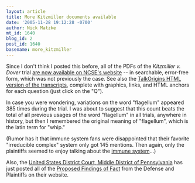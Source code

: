 ```yaml
---
layout: article
title: More Kitzmiller documents available
date: '2005-11-28 19:12:28 -0700'
author: Nick Matzke
mt_id: 1640
blog_id: 2
post_id: 1640
basename: more_kitzmiller
---
```

<img src="{{ site.baseurl }}/uploads/2005/wre_kvd_logo.jpg" alt="" style="float:left;" />Since I don't think I posted this before, all of the PDFs of the _Kitzmiller v. Dover_ trial [are now available on NCSE's website](http://www2.ncseweb.org/wp/?page_id=11) -- in searchable, error-free form, which was not previously the case.  See also the [TalkOrigins HTML version of the transcripts](http://www.talkorigins.org/faqs/dover/kitzmiller_v_dover.html), complete with graphics, links, and HTML anchors for each question (just click on the "Q").

In case you were wondering, variations on the word "flagellum" appeared 385 times during the trial.  I was about to suggest that this count beats the total of all previous usages of the word "flagellum" in all trials, anywhere in history, but then I remembered the original meaning of "flagellum", which is the latin term for "whip."

(Rumor has it that immune system fans were disappointed that their favorite "irreducible complex" system only got 145 mentions.  Then again, only the plaintiffs seemed to enjoy talking about the [immune system](http://www.google.com/search?sourceid=mozclient&amp;ie=utf-8&amp;oe=utf-8&amp;q=site:www.pandasthumb.org+immune+system)...)

Also, the [United States District Court, Middle District of Pennsylvania](http://www.pamd.uscourts.gov/) has just posted all of the [Proposed Findings of Fact](http://www.pamd.uscourts.gov/kitzmiller/docket.htm) from the Defense and Plaintiffs on their website.
